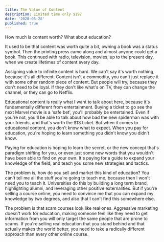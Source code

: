 ```yaml
---
title: The Value of Content
description: Limited time only $197
date: '2020-05-28'
published: true
---
```

How much is content worth? What about education?

It used to be that content was worth quite a bit, owning a book was a status symbol. Then the printing press came along and almost anyone could get a book. This continued with radio, television, movies, up to the present day, when we create lifetimes of content every day.

Assigning value to infinite content is hard. We can't say it's worth nothing, because it's all different. Content isn't a commodity, you can't just replace it with some other random piece of content. But people will try, because they don't need to be loyal. If they don't like what's on TV, they can change the channel, or they can go to Netflix.

Educational content is really what I want to talk about here, because it's fundamentally different from entertainment. Buying a ticket to go see the next Marvel movie is a 'safe bet', you'll probably be entertained. Even if you're not, you'll be able to talk about how bad the new spiderman was with your friends, and that's worth the $13 ticket. But when it comes to educational content, you don't know what to expect. When you pay for education, you're hoping to learn something you didn't know you didn't know. 

Paying for education is hoping to learn the secret, or the new concept that's paradigm shifting for you, or even just some new words that you wouldn't have been able to find on your own. It's paying for a guide to expand your knowledge of the field, and teach you some new strategies and tactics. 

The problem is, how do you sell and market this kind of education? You can't tell me all the stuff you're going to teach me, because then I won't need you to teach it. Universities do this by building a long term brand, highlighting alumni, and leveraging other positive externalities. But if you're selling a course online, you need to convince me that you can expand my knowledge by two degrees, and also that I can't find this somewhere else. 

The problem is that scam courses look like real ones. Aggressive marketing doesn't work for education, making someone feel like they need to get information from you will only target the same people that are prone to scams. If you're selling real education that you stand behind and that actually makes the world better, you need to take a radically different approach than every other online course.